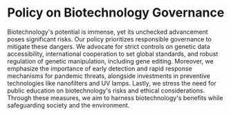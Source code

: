 # Policy on Biotechnology Governance

Biotechnology's potential is immense, yet its unchecked advancement poses significant risks. Our policy prioritizes responsible governance to mitigate these dangers. We advocate for strict controls on genetic data accessibility, international cooperation to set global standards, and robust regulation of genetic manipulation, including gene editing. Moreover, we emphasize the importance of early detection and rapid response mechanisms for pandemic threats, alongside investments in preventive technologies like nanofilters and UV lamps. Lastly, we stress the need for public education on biotechnology's risks and ethical considerations. Through these measures, we aim to harness biotechnology's benefits while safeguarding society and the environment.